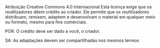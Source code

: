 Atribuição Creative Commons 4.0 Internacional
Esta licença exige que os reutilizadores dêem crédito ao criador. Ele permite que os reutilizadores distribuam, remixem, adaptem e desenvolvam o material em qualquer meio ou formato, mesmo para fins comerciais.


POR: O crédito deve ser dado a você, o criador.

SA: As adaptações devem ser compartilhadas nos mesmos termos
